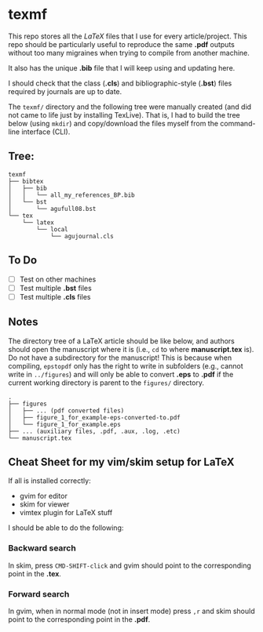 # texmf

This repo stores all the *LaTeX* files that I use for every article/project.
This repo should be particularly useful to reproduce the same **.pdf** outputs without too many migraines when trying to compile from another machine.

It also has the unique **.bib** file that I will keep using and updating here.

I should check that the class (**.cls**) and bibliographic-style (**.bst**) files required by journals are up to date.

The `texmf/` directory and the following tree were manually created (and did not came to life just by installing TexLive). That is, I had to build the tree below (using `mkdir`) and copy/download the files myself from the command-line interface (CLI).

## Tree:
```
texmf
├── bibtex
│   ├── bib
│   │   └── all_my_references_BP.bib
│   └── bst
│       └── agufull08.bst
└── tex
    └── latex
        └── local
            └── agujournal.cls
```

## To Do

- [ ] Test on other machines
- [ ] Test multiple **.bst** files
- [ ] Test multiple **.cls** files

## Notes

The directory tree of a LaTeX article should be like below, and authors should open the manuscript where it is (i.e., `cd` to where **manuscript.tex** is).
Do not have a subdirectory for the manuscript!
This is because when compiling, `epstopdf` only has the right to write in subfolders (e.g., cannot write in `../figures`) and will only be able to convert **.eps** to **.pdf** if the current working directory is parent to the `figures/` directory.
```
.
├── figures
│   ├── ... (pdf converted files)
│   ├── figure_1_for_example-eps-converted-to.pdf
│   └── figure_1_for_example.eps
├── ... (auxiliary files, .pdf, .aux, .log, .etc)
└── manuscript.tex
```

## Cheat Sheet for my vim/skim setup for LaTeX

If all is installed correctly:
- gvim for editor
- skim for viewer
- vimtex plugin for LaTeX stuff

I should be able to do the following:

### Backward search 

In skim, press `CMD-SHIFT-click` and gvim should point to the corresponding point in the **.tex**.

### Forward search 

In gvim, when in normal mode (not in insert mode) press `,r` and skim should point to the corresponding point in the **.pdf**.

